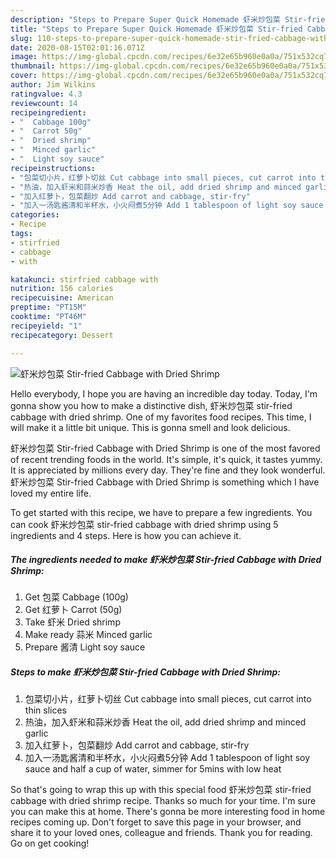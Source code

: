 ```yaml
---
description: "Steps to Prepare Super Quick Homemade 虾米炒包菜 Stir-fried Cabbage with Dried Shrimp"
title: "Steps to Prepare Super Quick Homemade 虾米炒包菜 Stir-fried Cabbage with Dried Shrimp"
slug: 110-steps-to-prepare-super-quick-homemade-stir-fried-cabbage-with-dried-shrimp
date: 2020-08-15T02:01:16.071Z
image: https://img-global.cpcdn.com/recipes/6e32e65b960e0a0a/751x532cq70/虾米炒包菜-stir-fried-cabbage-with-dried-shrimp-recipe-main-photo.jpg
thumbnail: https://img-global.cpcdn.com/recipes/6e32e65b960e0a0a/751x532cq70/虾米炒包菜-stir-fried-cabbage-with-dried-shrimp-recipe-main-photo.jpg
cover: https://img-global.cpcdn.com/recipes/6e32e65b960e0a0a/751x532cq70/虾米炒包菜-stir-fried-cabbage-with-dried-shrimp-recipe-main-photo.jpg
author: Jim Wilkins
ratingvalue: 4.3
reviewcount: 14
recipeingredient:
- "  Cabbage 100g"
- "  Carrot 50g"
- "  Dried shrimp"
- "  Minced garlic"
- "  Light soy sauce"
recipeinstructions:
- "包菜切小片，红萝卜切丝 Cut cabbage into small pieces, cut carrot into thin slices"
- "热油，加入虾米和蒜米炒香 Heat the oil, add dried shrimp and minced garlic"
- "加入红萝卜，包菜翻炒 Add carrot and cabbage, stir-fry"
- "加入一汤匙酱清和半杯水，小火闷煮5分钟 Add 1 tablespoon of light soy sauce and half a cup of water, simmer for 5mins with low heat"
categories:
- Recipe
tags:
- stirfried
- cabbage
- with

katakunci: stirfried cabbage with 
nutrition: 156 calories
recipecuisine: American
preptime: "PT15M"
cooktime: "PT46M"
recipeyield: "1"
recipecategory: Dessert

---
```



![虾米炒包菜 Stir-fried Cabbage with Dried Shrimp](https://img-global.cpcdn.com/recipes/6e32e65b960e0a0a/751x532cq70/虾米炒包菜-stir-fried-cabbage-with-dried-shrimp-recipe-main-photo.jpg)

Hello everybody, I hope you are having an incredible day today. Today, I'm gonna show you how to make a distinctive dish, 虾米炒包菜 stir-fried cabbage with dried shrimp. One of my favorites food recipes. This time, I will make it a little bit unique. This is gonna smell and look delicious.

虾米炒包菜 Stir-fried Cabbage with Dried Shrimp is one of the most favored of recent trending foods in the world. It's simple, it's quick, it tastes yummy. It is appreciated by millions every day. They're fine and they look wonderful. 虾米炒包菜 Stir-fried Cabbage with Dried Shrimp is something which I have loved my entire life.




To get started with this recipe, we have to prepare a few ingredients. You can cook 虾米炒包菜 stir-fried cabbage with dried shrimp using 5 ingredients and 4 steps. Here is how you can achieve it.

<!--inarticleads1-->

##### The ingredients needed to make 虾米炒包菜 Stir-fried Cabbage with Dried Shrimp:

1. Get  包菜 Cabbage (100g)
1. Get  红萝卜 Carrot (50g)
1. Take  虾米 Dried shrimp
1. Make ready  蒜米 Minced garlic
1. Prepare  酱清 Light soy sauce




<!--inarticleads2-->

##### Steps to make 虾米炒包菜 Stir-fried Cabbage with Dried Shrimp:

1. 包菜切小片，红萝卜切丝 Cut cabbage into small pieces, cut carrot into thin slices
1. 热油，加入虾米和蒜米炒香 Heat the oil, add dried shrimp and minced garlic
1. 加入红萝卜，包菜翻炒 Add carrot and cabbage, stir-fry
1. 加入一汤匙酱清和半杯水，小火闷煮5分钟 Add 1 tablespoon of light soy sauce and half a cup of water, simmer for 5mins with low heat




So that's going to wrap this up with this special food 虾米炒包菜 stir-fried cabbage with dried shrimp recipe. Thanks so much for your time. I'm sure you can make this at home. There's gonna be more interesting food in home recipes coming up. Don't forget to save this page in your browser, and share it to your loved ones, colleague and friends. Thank you for reading. Go on get cooking!
